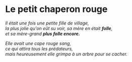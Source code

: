 # Le petit chaperon rouge

*Il était une fois une petite fille de village,   
la plus jolie qu'on eût su voir, sa mère en était **folle**,    
et sa mère-grand **plus folle encore.***  

*Elle avait une cape rouge sang,   
ce qui attira tous les *prédateurs*,   
mais heureusement elle grimpa à un arbre pour se cacher.*
